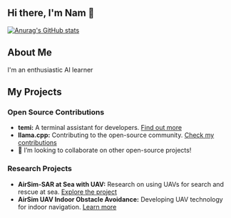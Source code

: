 ## Hi there, I'm Nam 👋
[![Anurag's GitHub stats](https://github-readme-stats.vercel.app/api?username=namtranase&count_private=true&show_icons=true&theme=highcontrast)](https://github.com/anuraghazra/github-readme-stats)

## About Me
I'm an enthusiastic AI learner

## My Projects
### Open Source Contributions
- **temi:** A terminal assistant for developers. [Find out more](https://github.com/namtranase/terminalmind)
- **llama.cpp:** Contributing to the open-source community. [Check my contributions](https://github.com/ggerganov/llama.cpp/pull/4593)
- 👯 I’m looking to collaborate on other open-source projects!

### Research Projects
- **AirSim-SAR at Sea with UAV:** Research on using UAVs for search and rescue at sea. [Explore the project](https://github.com/namtranase/airsim-SAR-at-sea-with-UAV)
- **AirSim UAV Indoor Obstacle Avoidance:** Developing UAV technology for indoor navigation. [Learn more](https://github.com/namtranase/airsim-UAV-indoor-obstacle-avoidance)




<!--
**namtranase/namtranase** is a ✨ _special_ ✨ repository because its `README.md` (this file) appears on your GitHub profile.

## Skills & Technologies

![](https://img.shields.io/badge/Python-Senior-blue?style=flat&logo=python&logoColor=white)
![](https://img.shields.io/badge/C++-Senior-blue?style=flat&logo=cplusplus&logoColor=white)
![](https://img.shields.io/badge/CUDA-Mid--Level-blue?style=flat&logo=nvidia&logoColor=white)
![](https://img.shields.io/badge/PyTorch-Mid--Level-blue?style=flat&logo=pytorch&logoColor=white)
![](https://img.shields.io/badge/Shell_Scripting-Intermediate-blue?style=flat&logo=gnu-bash&logoColor=white)

Here are some ideas to get you started:

- 🔭 I’m currently working on ...
- 🌱 I’m currently learning ...
- 👯 I’m looking to collaborate on ...
- 🤔 I’m looking for help with ...
- 💬 Ask me about ...
- 📫 How to reach me: ...
- 😄 Pronouns: ...
- ⚡ Fun fact: ...
-->
